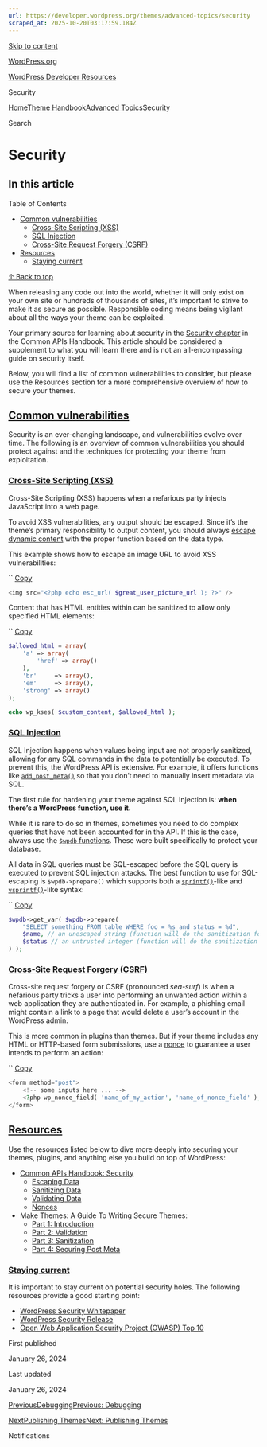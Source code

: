 ```yaml
---
url: https://developer.wordpress.org/themes/advanced-topics/security
scraped_at: 2025-10-20T03:17:59.184Z
---
```


[Skip to content](https://developer.wordpress.org/themes/advanced-topics/security/#wp--skip-link--target)

[WordPress.org](https://wordpress.org/)

[WordPress Developer Resources](https://developer.wordpress.org/)

Security


[Home](https://developer.wordpress.org/)[Theme Handbook](https://developer.wordpress.org/themes/)[Advanced Topics](https://developer.wordpress.org/themes/advanced-topics/)Security

Search

# Security

## In this article

Table of Contents

- [Common vulnerabilities](https://developer.wordpress.org/themes/advanced-topics/security/#common-vulnerabilities)
  - [Cross-Site Scripting (XSS)](https://developer.wordpress.org/themes/advanced-topics/security/#cross-site-scripting-xss)
  - [SQL Injection](https://developer.wordpress.org/themes/advanced-topics/security/#sql-injection)
  - [Cross-Site Request Forgery (CSRF)](https://developer.wordpress.org/themes/advanced-topics/security/#cross-site-request-forgery-csrf)
- [Resources](https://developer.wordpress.org/themes/advanced-topics/security/#resources)
  - [Staying current](https://developer.wordpress.org/themes/advanced-topics/security/#staying-current)

[↑ Back to top](https://developer.wordpress.org/themes/advanced-topics/security/#wp--skip-link--target)

When releasing any code out into the world, whether it will only exist on your own site or hundreds of thousands of sites, it’s important to strive to make it as secure as possible. Responsible coding means being vigilant about all the ways your theme can be exploited.

Your primary source for learning about security in the [Security chapter](https://developer.wordpress.org/apis/security/) in the Common APIs Handbook. This article should be considered a supplement to what you will learn there and is not an all-encompassing guide on security itself.

Below, you will find a list of common vulnerabilities to consider, but please use the Resources section for a more comprehensive overview of how to secure your themes.

## [Common vulnerabilities](https://developer.wordpress.org/themes/advanced-topics/security/\#common-vulnerabilities)

Security is an ever-changing landscape, and vulnerabilities evolve over time. The following is an overview of common vulnerabilities you should protect against and the techniques for protecting your theme from exploitation.

### [Cross-Site Scripting (XSS)](https://developer.wordpress.org/themes/advanced-topics/security/\#cross-site-scripting-xss)

Cross-Site Scripting (XSS) happens when a nefarious party injects JavaScript into a web page.

To avoid XSS vulnerabilities, any output should be escaped. Since it’s the theme’s primary responsibility to output content, you should always [escape dynamic content](https://developer.wordpress.org/apis/security/sanitizing/) with the proper function based on the data type.

This example shows how to escape an image URL to avoid XSS vulnerabilities:

``
[Copy](https://developer.wordpress.org/themes/advanced-topics/security/#)

```php
<img src="<?php echo esc_url( $great_user_picture_url ); ?>" />
```

Content that has HTML entities within can be sanitized to allow only specified HTML elements:

``
[Copy](https://developer.wordpress.org/themes/advanced-topics/security/#)

```php
$allowed_html = array(
	'a' => array(
		'href' => array()
	),
	'br'     => array(),
	'em'     => array(),
	'strong' => array()
);

echo wp_kses( $custom_content, $allowed_html );
```

### [SQL Injection](https://developer.wordpress.org/themes/advanced-topics/security/\#sql-injection)

SQL Injection happens when values being input are not properly sanitized, allowing for any SQL commands in the data to potentially be executed. To prevent this, the WordPress API is extensive. For example, it offers functions like [`add_post_meta()`](https://developer.wordpress.org/reference/functions/add_post_meta/) so that you don’t need to manually insert metadata via SQL.

The first rule for hardening your theme against SQL Injection is: **when there’s a WordPress function, use it.**

While it is rare to do so in themes, sometimes you need to do complex queries that have not been accounted for in the API. If this is the case, always use the [`$wpdb` functions](https://developer.wordpress.org/reference/classes/wpdb/). These were built specifically to protect your database.

All data in SQL queries must be SQL-escaped before the SQL query is executed to prevent SQL injection attacks. The best function to use for SQL-escaping is `$wpdb->prepare()` which supports both a [`sprintf()`](http://secure.php.net/sprintf)-like and [`vsprintf()`](http://secure.php.net/vsprintf)-like syntax:

``
[Copy](https://developer.wordpress.org/themes/advanced-topics/security/#)

```php
$wpdb->get_var( $wpdb->prepare(
	"SELECT something FROM table WHERE foo = %s and status = %d",
	$name, // an unescaped string (function will do the sanitization for you)
	$status // an untrusted integer (function will do the sanitization for you)
) );
```

### [Cross-Site Request Forgery (CSRF)](https://developer.wordpress.org/themes/advanced-topics/security/\#cross-site-request-forgery-csrf)

Cross-site request forgery or CSRF (pronounced _sea-surf_) is when a nefarious party tricks a user into performing an unwanted action within a web application they are authenticated in. For example, a phishing email might contain a link to a page that would delete a user’s account in the WordPress admin.

This is more common in plugins than themes. But if your theme includes any HTML or HTTP-based form submissions, use a [nonce](https://developer.wordpress.org/apis/security/nonces/) to guarantee a user intends to perform an action:

``
[Copy](https://developer.wordpress.org/themes/advanced-topics/security/#)

```php
<form method="post">
	<!-- some inputs here ... -->
	<?php wp_nonce_field( 'name_of_my_action', 'name_of_nonce_field' ); ?>
</form>
```

## [Resources](https://developer.wordpress.org/themes/advanced-topics/security/\#resources)

Use the resources listed below to dive more deeply into securing your themes, plugins, and anything else you build on top of WordPress:

- [Common APIs Handbook: Security](https://developer.wordpress.org/apis/security/)
  - [Escaping Data](https://developer.wordpress.org/apis/security/escaping/)
  - [Sanitizing Data](https://developer.wordpress.org/apis/security/sanitizing/)
  - [Validating Data](https://developer.wordpress.org/apis/security/data-validation/)
  - [Nonces](https://developer.wordpress.org/apis/security/nonces/)
- Make Themes: A Guide To Writing Secure Themes:
  - [Part 1: Introduction](https://make.wordpress.org/themes/2015/05/19/a-guide-to-writing-secure-themes-part-1-introduction/)
  - [Part 2: Validation](https://make.wordpress.org/themes/2015/05/26/a-guide-to-writing-secure-themes-part-2-validation/)
  - [Part 3: Sanitization](https://make.wordpress.org/themes/2015/06/02/a-guide-to-writing-secure-themes-part-3-sanitization/)
  - [Part 4: Securing Post Meta](https://make.wordpress.org/themes/2015/06/09/a-guide-to-writing-secure-themes-part-4-securing-post-meta/)

### [Staying current](https://developer.wordpress.org/themes/advanced-topics/security/\#staying-current)

It is important to stay current on potential security holes. The following resources provide a good starting point:

- [WordPress Security Whitepaper](https://wordpress.org/about/security/)
- [WordPress Security Release](https://wordpress.org/news/category/security/)
- [Open Web Application Security Project (OWASP) Top 10](https://www.owasp.org/index.php/OWASP_Top_Ten_Cheat_Sheet)

First published

January 26, 2024

Last updated

January 26, 2024

[PreviousDebuggingPrevious: Debugging](https://developer.wordpress.org/themes/advanced-topics/debugging/)

[NextPublishing ThemesNext: Publishing Themes](https://developer.wordpress.org/themes/advanced-topics/publishing-themes/)

Notifications
